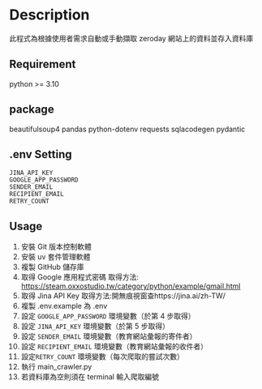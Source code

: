 # Description

此程式為根據使用者需求自動或手動擷取 zeroday 網站上的資料並存入資料庫

## Requirement

python >= 3.10

## package

beautifulsoup4
pandas
python-dotenv
requests
sqlacodegen
pydantic

## .env Setting

```
JINA_API_KEY
GOOGLE_APP_PASSWORD
SENDER_EMAIL
RECIPIENT_EMAIL
RETRY_COUNT
```

## Usage

1. 安裝 Git 版本控制軟體
2. 安裝 uv 套件管理軟體
3. 複製 GitHub 儲存庫
4. 取得 Google 應用程式密碼 取得方法:
   https://steam.oxxostudio.tw/category/python/example/gmail.html
5. 取得 Jina API Key 取得方法:開無痕視窗查https://jina.ai/zh-TW/
6. 複製 .env.example 為 .env
7. 設定 `GOOGLE_APP_PASSWORD` 環境變數（於第 4 步取得）
8. 設定 `JINA_API_KEY` 環境變數（於第 5 步取得）
9. 設定 `SENDER_EMAIL` 環境變數（教育網站彙報的寄件者）
10. 設定 `RECIPIENT_EMAIL` 環境變數（教育網站彙報的收件者）
11. 設定`RETRY_COUNT` 環境變數（每次爬取的嘗試次數）
12. 執行 main_crawler.py
13. 若資料庫為空則須在 terminal 輸入爬取編號
